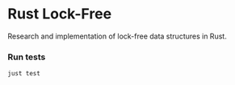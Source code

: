 # Rust Lock-Free

Research and implementation of lock-free data structures in Rust.

### Run tests

```bash
just test
```
